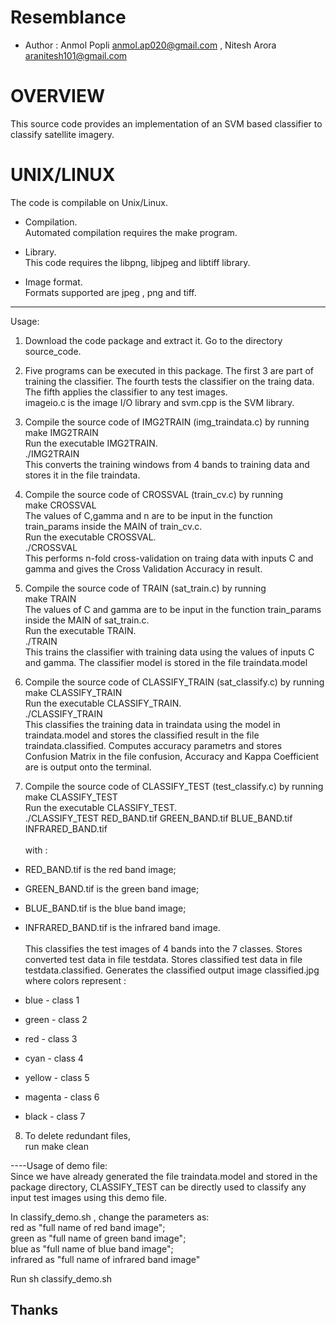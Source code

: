# Resemblance

* Author    : Anmol Popli <anmol.ap020@gmail.com> , Nitesh Arora <aranitesh101@gmail.com>

# OVERVIEW

This source code provides an implementation of an SVM based classifier to classify
satellite imagery.

# UNIX/LINUX

The code is compilable on Unix/Linux.

- Compilation. <br />
Automated compilation requires the make program.

- Library. <br />
This code requires the libpng, libjpeg and libtiff library.

- Image format. <br />
Formats supported are jpeg , png and tiff. 

-------------------------------------------------------------------------
Usage:
1. Download the code package and extract it. Go to the directory source_code. 

2. Five programs can be executed in this package. The first 3 are part of training the
classifier. The fourth tests the classifier on the traing data. The fifth applies the
classifier to any test images. <br />
imageio.c is the image I/O library and svm.cpp is the SVM library.

3. Compile the source code of IMG2TRAIN (img_traindata.c) by running <br />
make IMG2TRAIN <br />
Run the executable IMG2TRAIN. <br />
./IMG2TRAIN <br />
This converts the training windows from 4 bands to training data and stores it in the
file traindata.

4. Compile the source code of CROSSVAL (train_cv.c) by running <br />
make CROSSVAL <br />
The values of C,gamma and n are to be input in the function train_params inside the MAIN
of train_cv.c. <br />
Run the executable CROSSVAL. <br />
./CROSSVAL <br />
This performs n-fold cross-validation on traing data with inputs C and gamma and gives
the Cross Validation Accuracy in result.

5. Compile the source code of TRAIN (sat_train.c) by running <br />
make TRAIN <br />
The values of C and gamma are to be input in the function train_params inside the MAIN
of sat_train.c. <br />
Run the executable TRAIN. <br />
./TRAIN <br />
This trains the classifier with training data using the values of inputs C and gamma.
The classifier model is stored in the file traindata.model

6. Compile the source code of CLASSIFY_TRAIN (sat_classify.c) by running <br />
make CLASSIFY_TRAIN <br />
Run the executable CLASSIFY_TRAIN. <br />
./CLASSIFY_TRAIN <br />
This classifies the training data in traindata using the model in traindata.model and
stores the classified result in the file traindata.classified. Computes accuracy parametrs
and stores Confusion Matrix in the file confusion, Accuracy and Kappa Coefficient are is
output onto the terminal.

7. Compile the source code of CLASSIFY_TEST (test_classify.c) by running <br />
make CLASSIFY_TEST <br />
Run the executable CLASSIFY_TEST. <br />
./CLASSIFY_TEST RED_BAND.tif GREEN_BAND.tif BLUE_BAND.tif INFRARED_BAND.tif <br /><br />
with :

- RED_BAND.tif is the red band image;
- GREEN_BAND.tif is the green band image;
- BLUE_BAND.tif is the blue band image;
- INFRARED_BAND.tif is the infrared band image. <br /><br />
This classifies the test images of 4 bands into the 7 classes. Stores converted test data
in file testdata. Stores classified test data in file testdata.classified. Generates the
classified output image classified.jpg
where colors represent :

- blue - class 1
- green - class 2
- red - class 3
- cyan - class 4
- yellow - class 5
- magenta - class 6
- black - class 7

8. To delete redundant files, <br />
run make clean 

----Usage of demo file: <br />
Since we have already generated the file traindata.model and stored in the package directory,
CLASSIFY_TEST can be directly used to classify any input test images using this demo file.

In classify_demo.sh , change the parameters as: <br />
red as "full name of red band image"; <br />
green as "full name of green band image"; <br />
blue as "full name of blue band image"; <br />
infrared as "full name of infrared band image"

Run sh classify_demo.sh

Thanks
------
